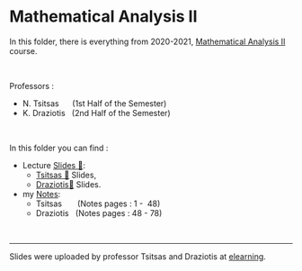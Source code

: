 # Mathematical Analysis II

In this folder, there is everything from 2020-2021, [Mathematical Analysis II](https://elearning.auth.gr/course/view.php?id=6561) course.

<br/>

Professors : 
- N. Tsitsas  &nbsp;&nbsp;&nbsp;&nbsp;&nbsp;(1st Half of the Semester)
- K. Draziotis &nbsp;&nbsp;(2nd Half of the Semester)

<br/>

In this folder you can find : 
- Lecture [Slides 📁](https://github.com/tsingi-chris/CSD-Auth/tree/main/2nd%20Semester/Mathematical%20Analysis%20II/Slides):
    - [Tsitsas 📁](https://github.com/tsingi-chris/CSD-Auth/tree/main/2nd%20Semester/Mathematical%20Analysis%20II/Slides/Tsitsas) Slides,
    - [Draziotis📁](https://github.com/tsingi-chris/CSD-Auth/tree/main/2nd%20Semester/Mathematical%20Analysis%20II/Slides/Draziotis) Slides.
- my [Notes](https://github.com/tsingi-chris/CSD-Auth/raw/main/2nd%20Semester/Mathematical%20Analysis%20II/Notes.pdf):
    - Tsitsas &nbsp;&nbsp;&nbsp;&nbsp;&nbsp;&nbsp;(Notes pages : 1 - &nbsp;48)
    - Draziotis &nbsp;&nbsp;(Notes pages : 48 - 78)

<br/>
<hr/>

Slides were uploaded by professor Tsitsas and Draziotis at [elearning](https://elearning.auth.gr/course/view.php?id=6562).